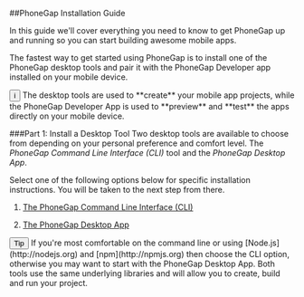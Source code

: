 <link href="../css/styles.css" rel="stylesheet">
<link href="../css/bootstrap.css" rel="stylesheet">

##PhoneGap Installation Guide

In this guide we'll cover everything you need to know to get PhoneGap up and running so you can start building awesome mobile apps. 

The fastest way to get started using PhoneGap is to install one of the PhoneGap desktop tools and pair it with the PhoneGap Developer app installed on your mobile device.  
   <div class="callout callout-info"><button class="btn-info">i</button> The desktop tools are used to **create** your mobile app projects, while the PhoneGap Developer App is used to **preview** and **test** the apps directly on your mobile device. </div>

###Part 1: Install a Desktop Tool
Two desktop tools are available to choose from depending on your personal preference and comfort level. The *PhoneGap Command Line Interface (CLI)* tool and the *PhoneGap Desktop App*. 

Select one of the following options below for specific installation instructions.  You will be taken to the next step from there. 

1. [The PhoneGap Command Line Interface (CLI)](cli-install.html)

2. [The PhoneGap Desktop App](desktop-install.html)
<div class="callout callout-help"> <button class="btn-help">Tip</button> If you're most comfortable on the command line or using [Node.js](http://nodejs.org) and [npm](http://npmjs.org) then choose the CLI option, otherwise you may want to start with the PhoneGap Desktop App. Both tools use the same underlying libraries and will allow you to create, build and run your project. </div>





